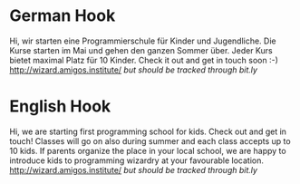 # German Hook
Hi,
wir starten eine Programmierschule für Kinder und Jugendliche.
Die Kurse starten im Mai und gehen den ganzen Sommer über.
Jeder Kurs bietet maximal Platz für 10 Kinder.
Check it out and get in touch soon :-)
http://wizard.amigos.institute/ *but should be tracked through bit.ly*

# English Hook
Hi,
we are starting first programming school for kids.
Check out and get in touch!
Classes will go on also during summer and each class accepts up to 10 kids. If parents organize the place in your local school, we are happy to introduce kids to programming wizardry at your favourable location.
http://wizard.amigos.institute/ *but should be tracked through bit.ly*
